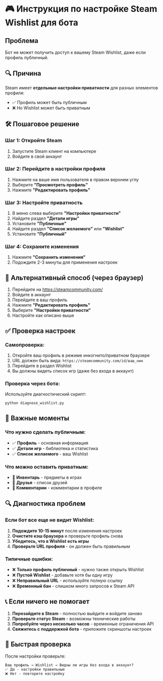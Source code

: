 # 🎮 Инструкция по настройке Steam Wishlist для бота

## Проблема
Бот не может получить доступ к вашему Steam Wishlist, даже если профиль публичный.

## 🔍 Причина
Steam имеет **отдельные настройки приватности** для разных элементов профиля:
- ✅ Профиль может быть публичным
- ❌ Но Wishlist может быть приватным

## 🛠️ Пошаговое решение

### Шаг 1: Откройте Steam
1. Запустите Steam клиент на компьютере
2. Войдите в свой аккаунт

### Шаг 2: Перейдите в настройки профиля
1. Нажмите на ваше имя пользователя в правом верхнем углу
2. Выберите **"Просмотреть профиль"**
3. Нажмите **"Редактировать профиль"**

### Шаг 3: Настройте приватность
1. В меню слева выберите **"Настройки приватности"**
2. Найдите раздел **"Детали игры"**
3. Установите **"Публичные"**
4. Найдите раздел **"Список желаемого"** или **"Wishlist"**
5. Установите **"Публичный"**

### Шаг 4: Сохраните изменения
1. Нажмите **"Сохранить изменения"**
2. Подождите 2-3 минуты для применения настроек

## 🔧 Альтернативный способ (через браузер)

1. Перейдите на https://steamcommunity.com/
2. Войдите в аккаунт
3. Перейдите в ваш профиль
4. Нажмите **"Редактировать профиль"**
5. Выберите **"Настройки приватности"**
6. Настройте как описано выше

## ✅ Проверка настроек

### Самопроверка:
1. Откройте ваш профиль в режиме инкогнито/приватном браузере
2. URL должен быть вида: `https://steamcommunity.com/id/ваш_ник`
3. Перейдите в раздел Wishlist
4. Вы должны видеть список игр (даже без входа в аккаунт)

### Проверка через бота:
Используйте диагностический скрипт:
```bash
python diagnose_wishlist.py
```

## 🚨 Важные моменты

### Что нужно сделать публичным:
- ✅ **Профиль** - основная информация
- ✅ **Детали игр** - библиотека и статистика
- ✅ **Список желаемого** - ваш Wishlist

### Что можно оставить приватным:
- 🔐 **Инвентарь** - предметы в играх
- 🔐 **Друзья** - список друзей
- 🔐 **Комментарии** - комментарии в профиле

## 🔍 Диагностика проблем

### Если бот все еще не видит Wishlist:

1. **Подождите 10-15 минут** после изменения настроек
2. **Очистите кэш браузера** и проверьте профиль снова
3. **Убедитесь, что в Wishlist есть игры**
4. **Проверьте URL профиля** - он должен быть правильным

### Типичные ошибки:
- ❌ **Только профиль публичный** - нужно также открыть Wishlist
- ❌ **Пустой Wishlist** - добавьте хотя бы одну игру
- ❌ **Неправильный URL** - используйте полную ссылку
- ❌ **Временный бан** - слишком много запросов к Steam API

## 📞 Если ничего не помогает

1. **Перезайдите в Steam** - полностью выйдите и войдите заново
2. **Проверьте статус Steam** - возможны технические работы
3. **Попробуйте через несколько часов** - временные ограничения API
4. **Свяжитесь с поддержкой бота** - приложите скриншоты настроек

## 🎯 Быстрая проверка

После настройки проверьте:
```
Ваш профиль → Wishlist → Видны ли игры без входа в аккаунт?
✅ Да - настройки правильные
❌ Нет - повторите настройку
```
